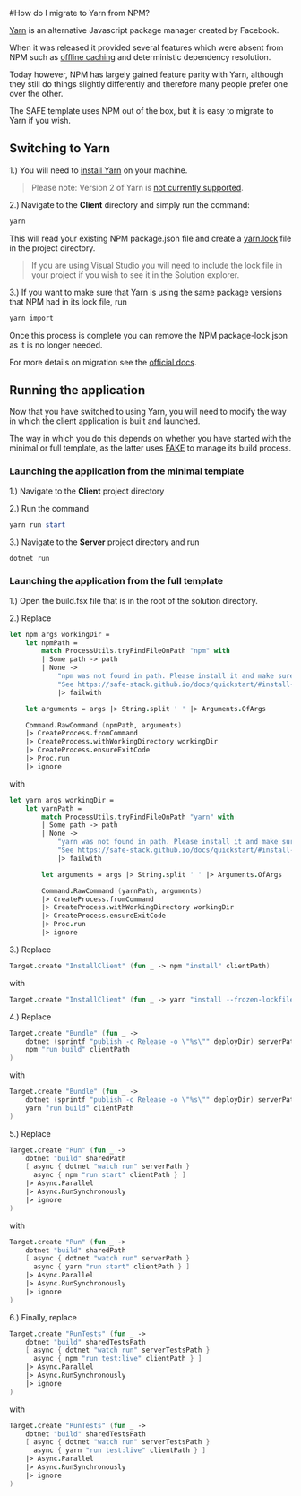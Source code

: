 #How do I migrate to Yarn from NPM?

[Yarn](https://yarnpkg.com/) is an alternative Javascript package manager created by Facebook. 

When it was released it provided several features which were absent from NPM such as [offline caching](https://yarnpkg.com/features/offline-cache) and deterministic dependency resolution. 

Today however, NPM has largely gained feature parity with Yarn, although they still do things slightly differently and therefore many people prefer one over the other.

The SAFE template uses NPM out of the box, but it is easy to migrate to Yarn if you wish.

## Switching to Yarn

1.) You will need to [install Yarn](https://classic.yarnpkg.com/en/docs/install#windows-stable) on your machine. 

> Please note: Version 2 of Yarn is [not currently supported](https://github.com/SAFE-Stack/SAFE-template/issues/329).

2.) Navigate to the **Client** directory and simply run the command:
```powershell
yarn
```
This will read your existing NPM package.json file and create a [yarn.lock](https://classic.yarnpkg.com/en/docs/yarn-lock) file in the project directory.

> If you are using Visual Studio you will need to include the lock file in your project if you wish to see it in the Solution explorer.

3.) If you want to make sure that Yarn is using the same package versions that NPM had in its lock file, run

```powershell
yarn import
```

Once this process is complete you can remove the NPM package-lock.json as it is no longer needed.

For more details on migration see the [official docs](https://classic.yarnpkg.com/en/docs/migrating-from-npm/).

## Running the application

Now that you have switched to using Yarn, you will need to modify the way in which the client application is built and launched.

The way in which you do this depends on whether you have started with the minimal or full template, as the latter uses [FAKE](https://fake.build/) to manage its build process.

### Launching the application from the minimal template

1.) Navigate to the **Client** project directory

2.) Run the command 
```powershell
yarn run start
```

3.) Navigate to the **Server** project directory and run
```powershell
dotnet run
```

### Launching the application from the full template

1.) Open the build.fsx file that is in the root of the solution directory.

2.) Replace 
```fsharp
let npm args workingDir =
    let npmPath =
        match ProcessUtils.tryFindFileOnPath "npm" with
        | Some path -> path
        | None ->
            "npm was not found in path. Please install it and make sure it's available from your path. " +
            "See https://safe-stack.github.io/docs/quickstart/#install-pre-requisites for more info"
            |> failwith

    let arguments = args |> String.split ' ' |> Arguments.OfArgs

    Command.RawCommand (npmPath, arguments)
    |> CreateProcess.fromCommand
    |> CreateProcess.withWorkingDirectory workingDir
    |> CreateProcess.ensureExitCode
    |> Proc.run
    |> ignore
```
with
```fsharp
let yarn args workingDir =
    let yarnPath =
        match ProcessUtils.tryFindFileOnPath "yarn" with
        | Some path -> path
        | None ->
            "yarn was not found in path. Please install it and make sure it's available from your path. " +
            "See https://safe-stack.github.io/docs/quickstart/#install-pre-requisites for more info"
            |> failwith

        let arguments = args |> String.split ' ' |> Arguments.OfArgs

        Command.RawCommand (yarnPath, arguments)
        |> CreateProcess.fromCommand
        |> CreateProcess.withWorkingDirectory workingDir
        |> CreateProcess.ensureExitCode
        |> Proc.run
        |> ignore
```

3.) Replace
```fsharp
Target.create "InstallClient" (fun _ -> npm "install" clientPath)
```
with
```fsharp
Target.create "InstallClient" (fun _ -> yarn "install --frozen-lockfile" clientPath)
```

4.) Replace
```fsharp
Target.create "Bundle" (fun _ ->
    dotnet (sprintf "publish -c Release -o \"%s\"" deployDir) serverPath
    npm "run build" clientPath
)
```
with
```fsharp
Target.create "Bundle" (fun _ ->
    dotnet (sprintf "publish -c Release -o \"%s\"" deployDir) serverPath
    yarn "run build" clientPath
)
```

5.) Replace
```fsharp
Target.create "Run" (fun _ ->
    dotnet "build" sharedPath
    [ async { dotnet "watch run" serverPath }
      async { npm "run start" clientPath } ]
    |> Async.Parallel
    |> Async.RunSynchronously
    |> ignore
)
```
with
```fsharp
Target.create "Run" (fun _ ->
    dotnet "build" sharedPath
    [ async { dotnet "watch run" serverPath }
      async { yarn "run start" clientPath } ]
    |> Async.Parallel
    |> Async.RunSynchronously
    |> ignore
)
```

6.) Finally, replace
```fsharp
Target.create "RunTests" (fun _ ->
    dotnet "build" sharedTestsPath
    [ async { dotnet "watch run" serverTestsPath }
      async { npm "run test:live" clientPath } ]
    |> Async.Parallel
    |> Async.RunSynchronously
    |> ignore
)
```
with
```fsharp
Target.create "RunTests" (fun _ ->
    dotnet "build" sharedTestsPath
    [ async { dotnet "watch run" serverTestsPath }
      async { yarn "run test:live" clientPath } ]
    |> Async.Parallel
    |> Async.RunSynchronously
    |> ignore
)
```